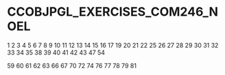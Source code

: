 # CCOBJPGL_EXERCISES_COM246_NOEL



1
2
3
4
5
6
7
8
9
10
11
12
13
14
15
16
17
19
20
21
22
25
26
27
28
29
30
31
32
33
34
35
38
39
40
41
42
43
47
54

59
60
61
62
63
66
67
70
72
74
76
77
78
79
81
